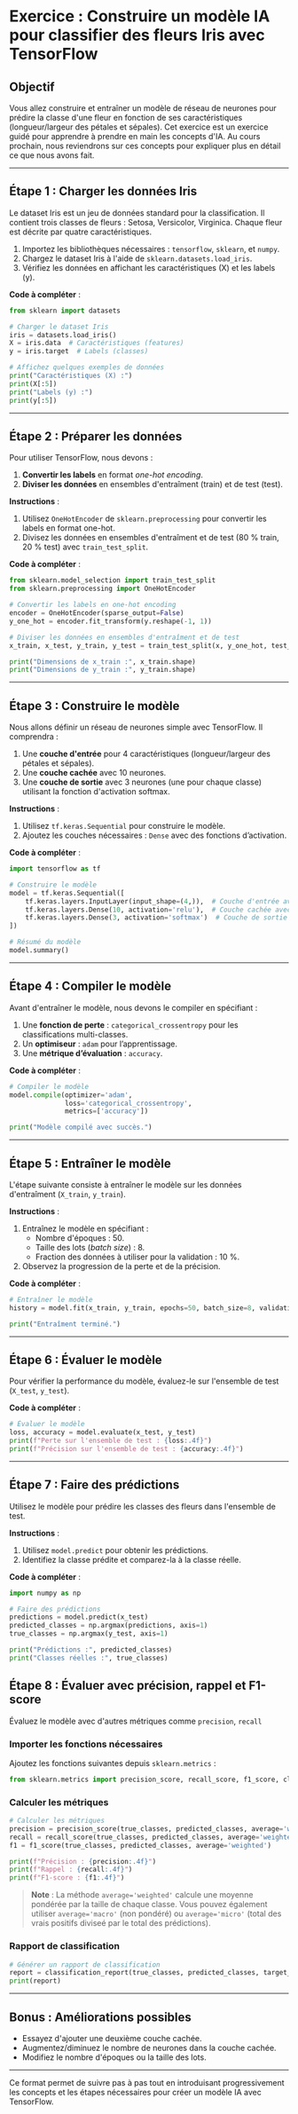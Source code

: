 # Exercice : Construire un modèle IA pour classifier des fleurs Iris avec TensorFlow

## Objectif
Vous allez construire et entraîner un modèle de réseau de neurones pour prédire la classe d'une fleur en fonction de ses caractéristiques (longueur/largeur des pétales et sépales).
Cet exercice est un exercice guidé pour apprendre à prendre en main les concepts d'IA. Au cours prochain, nous reviendrons sur ces concepts pour expliquer plus en détail ce que nous avons fait.

---

## Étape 1 : Charger les données Iris

Le dataset Iris est un jeu de données standard pour la classification. Il contient trois classes de fleurs : Setosa, Versicolor, Virginica. Chaque fleur est décrite par quatre caractéristiques.

1. Importez les bibliothèques nécessaires : `tensorflow`, `sklearn`, et `numpy`.
2. Chargez le dataset Iris à l'aide de `sklearn.datasets.load_iris`.
3. Vérifiez les données en affichant les caractéristiques (X) et les labels (y).

**Code à compléter** :
```python
from sklearn import datasets

# Charger le dataset Iris
iris = datasets.load_iris()
X = iris.data  # Caractéristiques (features)
y = iris.target  # Labels (classes)

# Affichez quelques exemples de données
print("Caractéristiques (X) :")
print(X[:5])
print("Labels (y) :")
print(y[:5])
```

---

## Étape 2 : Préparer les données

Pour utiliser TensorFlow, nous devons :
1. **Convertir les labels** en format *one-hot encoding*.
2. **Diviser les données** en ensembles d'entraîment (train) et de test (test).

**Instructions** :
1. Utilisez `OneHotEncoder` de `sklearn.preprocessing` pour convertir les labels en format one-hot.
2. Divisez les données en ensembles d'entraîment et de test (80 % train, 20 % test) avec `train_test_split`.

**Code à compléter** :
```python
from sklearn.model_selection import train_test_split
from sklearn.preprocessing import OneHotEncoder

# Convertir les labels en one-hot encoding
encoder = OneHotEncoder(sparse_output=False)
y_one_hot = encoder.fit_transform(y.reshape(-1, 1))

# Diviser les données en ensembles d'entraîment et de test
x_train, x_test, y_train, y_test = train_test_split(x, y_one_hot, test_size=0.2, random_state=42)

print("Dimensions de x_train :", x_train.shape)
print("Dimensions de y_train :", y_train.shape)
```

---

## Étape 3 : Construire le modèle

Nous allons définir un réseau de neurones simple avec TensorFlow. Il comprendra :
1. Une **couche d'entrée** pour 4 caractéristiques (longueur/largeur des pétales et sépales).
2. Une **couche cachée** avec 10 neurones.
3. Une **couche de sortie** avec 3 neurones (une pour chaque classe) utilisant la fonction d'activation softmax.

**Instructions** :
1. Utilisez `tf.keras.Sequential` pour construire le modèle.
2. Ajoutez les couches nécessaires : `Dense` avec des fonctions d’activation.

**Code à compléter** :
```python
import tensorflow as tf

# Construire le modèle
model = tf.keras.Sequential([
    tf.keras.layers.InputLayer(input_shape=(4,)),  # Couche d'entrée avec 4 caractéristiques
    tf.keras.layers.Dense(10, activation='relu'),  # Couche cachée avec 10 neurones
    tf.keras.layers.Dense(3, activation='softmax')  # Couche de sortie pour 3 classes
])

# Résumé du modèle
model.summary()
```

---

## Étape 4 : Compiler le modèle

Avant d'entraîner le modèle, nous devons le compiler en spécifiant :
1. Une **fonction de perte** : `categorical_crossentropy` pour les classifications multi-classes.
2. Un **optimiseur** : `adam` pour l’apprentissage.
3. Une **métrique d’évaluation** : `accuracy`.

**Code à compléter** :
```python
# Compiler le modèle
model.compile(optimizer='adam',
              loss='categorical_crossentropy',
              metrics=['accuracy'])

print("Modèle compilé avec succès.")
```

---

## Étape 5 : Entraîner le modèle

L'étape suivante consiste à entraîner le modèle sur les données d'entraîment (`X_train`, `y_train`).

**Instructions** :
1. Entraînez le modèle en spécifiant :
   - Nombre d'époques : 50.
   - Taille des lots (*batch size*) : 8.
   - Fraction des données à utiliser pour la validation : 10 %.
2. Observez la progression de la perte et de la précision.

**Code à compléter** :
```python
# Entraîner le modèle
history = model.fit(x_train, y_train, epochs=50, batch_size=8, validation_split=0.1)

print("Entraîment terminé.")
```

---

## Étape 6 : Évaluer le modèle

Pour vérifier la performance du modèle, évaluez-le sur l'ensemble de test (`X_test`, `y_test`).

**Code à compléter** :
```python
# Évaluer le modèle
loss, accuracy = model.evaluate(x_test, y_test)
print(f"Perte sur l'ensemble de test : {loss:.4f}")
print(f"Précision sur l'ensemble de test : {accuracy:.4f}")
```

---

## Étape 7 : Faire des prédictions

Utilisez le modèle pour prédire les classes des fleurs dans l'ensemble de test.

**Instructions** :
1. Utilisez `model.predict` pour obtenir les prédictions.
2. Identifiez la classe prédite et comparez-la à la classe réelle.

**Code à compléter** :
```python
import numpy as np

# Faire des prédictions
predictions = model.predict(x_test)
predicted_classes = np.argmax(predictions, axis=1)
true_classes = np.argmax(y_test, axis=1)

print("Prédictions :", predicted_classes)
print("Classes réelles :", true_classes)
```

## Étape 8 : Évaluer avec précision, rappel et F1-score


Évaluez le modèle avec d'autres métriques comme `precision`, `recall`

### Importer les fonctions nécessaires
Ajoutez les fonctions suivantes depuis `sklearn.metrics` :
```python
from sklearn.metrics import precision_score, recall_score, f1_score, classification_report
```

### Calculer les métriques
```python
# Calculer les métriques
precision = precision_score(true_classes, predicted_classes, average='weighted')
recall = recall_score(true_classes, predicted_classes, average='weighted')
f1 = f1_score(true_classes, predicted_classes, average='weighted')

print(f"Précision : {precision:.4f}")
print(f"Rappel : {recall:.4f}")
print(f"F1-score : {f1:.4f}")
```

> **Note** : La méthode `average='weighted'` calcule une moyenne pondérée par la taille de chaque classe. Vous pouvez également utiliser `average='macro'` (non pondéré) ou `average='micro'` (total des vrais positifs diviseé par le total des prédictions).

### Rapport de classification
```python
# Générer un rapport de classification
report = classification_report(true_classes, predicted_classes, target_names=iris.target_names)
print(report)
```

---

## Bonus : Améliorations possibles
- Essayez d'ajouter une deuxième couche cachée.
- Augmentez/diminuez le nombre de neurones dans la couche cachée.
- Modifiez le nombre d'époques ou la taille des lots.

---

Ce format permet de suivre pas à pas tout en introduisant progressivement les concepts et les étapes nécessaires pour créer un modèle IA avec TensorFlow.


